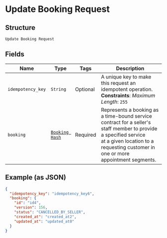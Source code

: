 
# Update Booking Request

## Structure

`Update Booking Request`

## Fields

| Name | Type | Tags | Description |
|  --- | --- | --- | --- |
| `idempotency_key` | `String` | Optional | A unique key to make this request an idempotent operation.<br>**Constraints**: *Maximum Length*: `255` |
| `booking` | [`Booking Hash`](../../doc/models/booking.md) | Required | Represents a booking as a time-bound service contract for a seller's staff member to provide a specified service<br>at a given location to a requesting customer in one or more appointment segments. |

## Example (as JSON)

```json
{
  "idempotency_key": "idempotency_key6",
  "booking": {
    "id": "id4",
    "version": 156,
    "status": "CANCELLED_BY_SELLER",
    "created_at": "created_at2",
    "updated_at": "updated_at0"
  }
}
```

